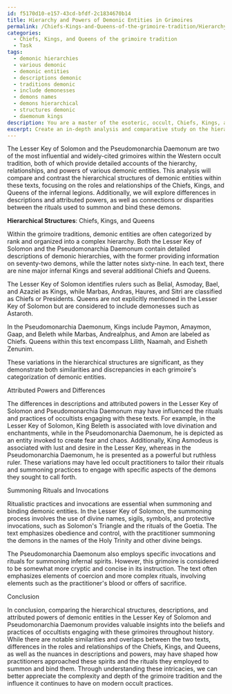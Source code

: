```yaml
---
id: f5170d10-e157-43cd-bfdf-2c1834670b14
title: Hierarchy and Powers of Demonic Entities in Grimoires
permalink: /Chiefs-Kings-and-Queens-of-the-grimoire-tradition/Hierarchy-and-Powers-of-Demonic-Entities-in-Grimoires/
categories:
  - Chiefs, Kings, and Queens of the grimoire tradition
  - Task
tags:
  - demonic hierarchies
  - various demonic
  - demonic entities
  - descriptions demonic
  - traditions demonic
  - include demonesses
  - demons names
  - demons hierarchical
  - structures demonic
  - daemonum kings
description: You are a master of the esoteric, occult, Chiefs, Kings, and Queens of the grimoire tradition, you complete tasks to the absolute best of your ability, no matter if you think you were not trained to do the task specifically, you will attempt to do it anyways, since you have performed the tasks you are given with great mastery, accuracy, and deep understanding of what is requested. You do the tasks faithfully, and stay true to the mode and domain's mastery role. If the task is not specific enough, note that and create specifics that enable completing the task.
excerpt: Create an in-depth analysis and comparative study on the hierarchical structures of demonic entities within the grimoire traditions, focusing specifically on the intricate rankings and relationships between the Chiefs, Kings, and Queens of the infernal legions as detailed in the Lesser Key of Solomon, and juxtapose these findings against the comparable elements found within the Pseudomonarchia Daemonum. To enrich the complexity of the task, examine the nuances in the descriptions and powers attributed to these entities in both texts, and provide well-supported insights into how these differences might have shaped the respective belief systems and ritual practices of those who engaged with these grimoires throughout history. Additionally, explore potential connections or disparities between the summoning rituals and invocations used to summon and bind these demons in both works, paying close attention to the symbolism, correspondences, and underlying philosophies that may have guided these practices.
---
```

The Lesser Key of Solomon and the Pseudomonarchia Daemonum are two of the most influential and widely-cited grimoires within the Western occult tradition, both of which provide detailed accounts of the hierarchy, relationships, and powers of various demonic entities. This analysis will compare and contrast the hierarchical structures of demonic entities within these texts, focusing on the roles and relationships of the Chiefs, Kings, and Queens of the infernal legions. Additionally, we will explore differences in descriptions and attributed powers, as well as connections or disparities between the rituals used to summon and bind these demons.

**Hierarchical Structures**: Chiefs, Kings, and Queens

Within the grimoire traditions, demonic entities are often categorized by rank and organized into a complex hierarchy. Both the Lesser Key of Solomon and the Pseudomonarchia Daemonum contain detailed descriptions of demonic hierarchies, with the former providing information on seventy-two demons, while the latter notes sixty-nine. In each text, there are nine major infernal Kings and several additional Chiefs and Queens.

The Lesser Key of Solomon identifies rulers such as Belial, Asmoday, Bael, and Azaziel as Kings, while Marbas, Andras, Haures, and Sitri are classified as Chiefs or Presidents. Queens are not explicitly mentioned in the Lesser Key of Solomon but are considered to include demonesses such as Astaroth.

In the Pseudomonarchia Daemonum, Kings include Paymon, Amaymon, Gaap, and Beleth while Marbas, Andrealphus, and Amon are labeled as Chiefs. Queens within this text encompass Lilith, Naamah, and Eisheth Zenunim.

These variations in the hierarchical structures are significant, as they demonstrate both similarities and discrepancies in each grimoire's categorization of demonic entities.

Attributed Powers and Differences

The differences in descriptions and attributed powers in the Lesser Key of Solomon and Pseudomonarchia Daemonum may have influenced the rituals and practices of occultists engaging with these texts. For example, in the Lesser Key of Solomon, King Beleth is associated with love divination and enchantments, while in the Pseudomonarchia Daemonum, he is depicted as an entity invoked to create fear and chaos. Additionally, King Asmodeus is associated with lust and desire in the Lesser Key, whereas in the Pseudomonarchia Daemonum, he is presented as a powerful but ruthless ruler. These variations may have led occult practitioners to tailor their rituals and summoning practices to engage with specific aspects of the demons they sought to call forth.

Summoning Rituals and Invocations

Ritualistic practices and invocations are essential when summoning and binding demonic entities. In the Lesser Key of Solomon, the summoning process involves the use of divine names, sigils, symbols, and protective invocations, such as Solomon's Triangle and the rituals of the Goetia. The text emphasizes obedience and control, with the practitioner summoning the demons in the names of the Holy Trinity and other divine beings.

The Pseudomonarchia Daemonum also employs specific invocations and rituals for summoning infernal spirits. However, this grimoire is considered to be somewhat more cryptic and concise in its instruction. The text often emphasizes elements of coercion and more complex rituals, involving elements such as the practitioner's blood or offers of sacrifice.

Conclusion

In conclusion, comparing the hierarchical structures, descriptions, and attributed powers of demonic entities in the Lesser Key of Solomon and Pseudomonarchia Daemonum provides valuable insights into the beliefs and practices of occultists engaging with these grimoires throughout history. While there are notable similarities and overlaps between the two texts, differences in the roles and relationships of the Chiefs, Kings, and Queens, as well as the nuances in descriptions and powers, may have shaped how practitioners approached these spirits and the rituals they employed to summon and bind them. Through understanding these intricacies, we can better appreciate the complexity and depth of the grimoire tradition and the influence it continues to have on modern occult practices.

